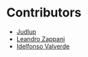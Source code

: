 # Contributors

-  [Judlup](https://www.linkedin.com/in/judlup/)
-  [Leandro Zappani](https://github.com/lzappani/)
-  [Idelfonso Valverde](https://github.com/Idelvalverde16/)
